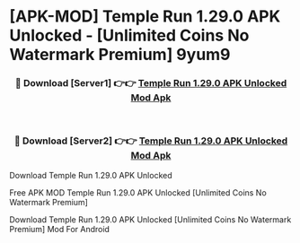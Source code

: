 # [APK-MOD] Temple Run 1.29.0 APK Unlocked - [Unlimited Coins No Watermark Premium] 9yum9



<div align="center">
<h3>🔴 Download [Server1] 👉👉 <a href="https://momento.my/?title=Temple_Run_1.29.0_APK_Unlocked">Temple Run 1.29.0 APK Unlocked Mod Apk</a></h3><br>

<h3>🔴 Download [Server2] 👉👉 <a href="https://momento.my/?title=Temple_Run_1.29.0_APK_Unlocked">Temple Run 1.29.0 APK Unlocked Mod Apk</a></h3>
</div>



Download Temple Run 1.29.0 APK Unlocked 

Free APK MOD Temple Run 1.29.0 APK Unlocked [Unlimited Coins No Watermark Premium]

Download Temple Run 1.29.0 APK Unlocked [Unlimited Coins No Watermark Premium] Mod For Android
